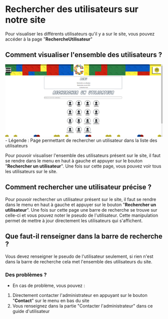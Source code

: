 # Rechercher des utilisateurs sur notre site

Pour visualiser les différents utilisateurs qu'il y a sur le site, vous pouvez accéder à la page "**RechercheUtilisateur**"

## Comment visualiser l'ensemble des utilisateurs ?

<img src="../../img/RechercheUtilisateur.png" alt="RechercheUtilisateur" width="1000px">
<!-- ![Page permettant de rechercher une boîte dans la liste de boîte](../../img/RechercheUtilisateur.png) -->
- Légende : Page permettant de rechercher un utilisateur dans la liste des utilisateurs

Pour pouvoir visualiser l'ensemble des utilisateurs présent sur le site, il faut se rendre dans le menu en haut à gauche et appuyer sur le bouton "**Rechercher un utilisateur**". Une fois sur cette page, vous pouvez voir tous les utilisateurs sur le site.

## Comment rechercher une utilisateur précise ?

Pour pouvoir rechercher un utilisateur présent sur le site, il faut se rendre dans le menu en haut à gauche et appuyer sur le bouton "**Rechercher un utilisateur**". Une fois sur cette page une barre de recherche se trouve sur celle-ci et vous pouvez noter le pseudo de l'utilisateur. Cette manipulation permet de mettre à jour directement les utilisateurs qui s'affichent.

## Que faut-il renseigner dans la barre de recherche ?

Vous devez renseigner le pseudo de l'utilisateur seulement, si rien n'est dans la barre de recherche cela met l'ensemble des utilisateurs du site.

### Des problèmes ?

- En cas de problème, vous pouvez :

1. Directement contacter l'administrateur en appuyant sur le bouton "**Contact**" sur le menu en bas du site
2. Vous renseignez dans la partie "Contacter l'administrateur" dans ce guide d'utilisateur
